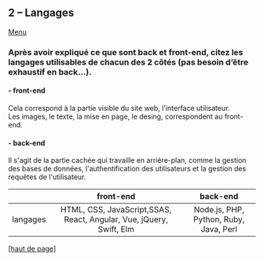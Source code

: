 ## 2 – Langages
[Menu](menu.md)

### Après avoir expliqué ce que sont back et front-end, citez les langages utilisables de chacun des 2 côtés (pas besoin d’être exhaustif en back…).
#### - front-end
Cela correspond à la partie visible du site web, l'interface utilisateur.  
Les images, le texte, la mise en page, le desing, correspondent au front-end.


#### - back-end
Il s'agit de la partie cachée qui travaille en arrière-plan, comme la gestion des bases de données, l'authentification des utilisateurs et la gestion des requêtes de l'utilisateur.

|          |                               front-end                               |                back-end                |
|:--------:|:---------------------------------------------------------------------:|:--------------------------------------:|
| langages |  HTML, CSS, JavaScript,SSAS, React, Angular, Vue, jQuery, Swift, Elm  | Node.js, PHP, Python, Ruby, Java, Perl |

[[haut de page]](#2--langages)